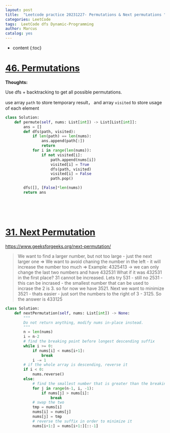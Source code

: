 ```yaml
---
layout: post
title:  "Leetcode practice 20231227- Permutations & Next permutations "
categories: LeetCode
tags:  LeetCode dfs Dynamic-Programming
author: Marcus
catalog: yes
---
```


* content
{:toc}

# [46. Permutations](https://leetcode.com/problems/permutations/)

**Thoughts:**

Use dfs + backtracking to get all possible permutations.

use array `path` to store temporary result， and array `visited` to store usage of each element

```python
class Solution:
    def permute(self, nums: List[int]) -> List[List[int]]:
        ans = []
        def dfs(path, visited):
            if len(path) == len(nums):
                ans.append(path[:])
                return
            for i in range(len(nums)):
                if not visited[i]:
                    path.append(nums[i])
                    visited[i] = True
                    dfs(path, visited)
                    visited[i] = False
                    path.pop()

        dfs([], [False]*len(nums))
        return ans
```

&nbsp;

&nbsp;



# [31. Next Permutation](https://leetcode.com/problems/next-permutation/)

https://www.geeksforgeeks.org/next-permutation/

> We want to find a larger number, but not too large - just the next larger one =>
> We want to avoid chaning the number in the left - it will increase the number too much =>
> Example: 4325413 -> we can only change the last two numbers and have 432531
> What if it was 432531 in the first place? 31 cannot be increased.
> Lets try 531 - still no
> 2531 - this can be incrased - the smallest number that can be used to incrase the 2 is 3. so for now we have 3521.
> Next we want to minimize 3521 - thats easier - just sort the numbers to the right of 3 - 3125. So the answer is 433125


```python
class Solution:
    def nextPermutation(self, nums: List[int]) -> None:
        """
        Do not return anything, modify nums in-place instead.
        """
        n = len(nums)
        i = n-2
        # find the breaking point before longest descending suffix
        while i >= 0:
            if nums[i] < nums[i+1]:
                break
            i -= 1
        # if the whole array is descending, reverse it
        if i < 0:
            nums.reverse()
        else:
            # find the smallest number that is greater than the breaking point number (to replace it)
            for j in range(n-1, i, -1):
                if nums[j] > nums[i]:
                    break
            # swap the two
            tmp = nums[i]
            nums[i] = nums[j]
            nums[j] = tmp
            # reverse the suffix in order to minimize it
            nums[i+1:] = nums[i+1:][::-1]

```


